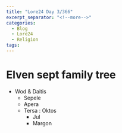 ```yaml
---
title: "Lore24 Day 3/366"
excerpt_separator: "<!--more-->"
categories: 
  - Blog
  - Lore24 
  - Religion
tags:
---
```


# Elven sept family tree

- Wod & Daitis
  - Sepele
  - Apera
  - Tersa : Oktos
    - Jul
    - Margon

